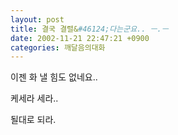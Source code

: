 ```yaml
---
layout: post
title: 결국 결렬&#46124;다는군요.. ㅡ.ㅡ
date: 2002-11-21 22:47:21 +0900
categories: 깨달음의대화
---
```

이젠 화 낼 힘도 없네요..
  

  
케세라 세라..
  
될대로 되라.